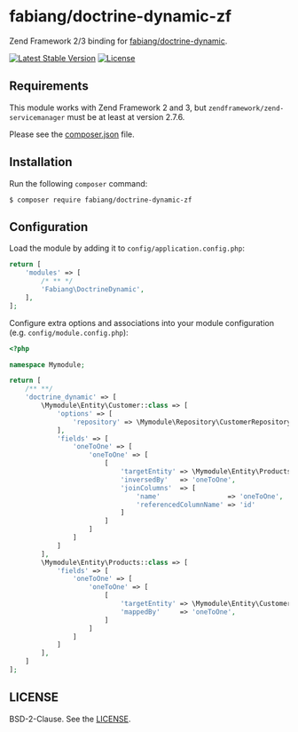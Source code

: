 # fabiang/doctrine-dynamic-zf

Zend Framework 2/3 binding for [fabiang/doctrine-dynamic](https://github.com/fabiang/doctrine-dynamic).

[![Latest Stable Version](https://poser.pugx.org/fabiang/doctrine-dynamic-zf/version)](https://packagist.org/packages/fabiang/doctrine-dynamic-zf)
[![License](https://poser.pugx.org/fabiang/doctrine-dynamic-zf/license)](https://packagist.org/packages/fabiang/doctrine-dynamic-zf)

## Requirements

This module works with Zend Framework 2 and 3, but
`zendframework/zend-servicemanager` must be at least at version 2.7.6.

Please see the [composer.json](composer.json) file.

## Installation

Run the following `composer` command:

```console
$ composer require fabiang/doctrine-dynamic-zf
```

## Configuration

Load the module by adding it to `config/application.config.php`:

```php
return [
    'modules' => [
        /* ** */
        'Fabiang\DoctrineDynamic',
    ],
];
```

Configure extra options and associations into your module configuration (e.g. `config/module.config.php`):

```php
<?php

namespace Mymodule;

return [
    /** **/
    'doctrine_dynamic' => [
        \Mymodule\Entity\Customer::class => [
            'options' => [
                'repository' => \Mymodule\Repository\CustomerRepository::class,
            ],
            'fields' => [
                'oneToOne' => [
                    'oneToOne' => [
                        [
                            'targetEntity' => \Mymodule\Entity\Products::class,
                            'inversedBy'   => 'oneToOne',
                            'joinColumns'  => [
                                'name'                 => 'oneToOne',
                                'referencedColumnName' => 'id'
                            ]
                        ]
                    ]
                ]
            ]
        ],
        \Mymodule\Entity\Products::class => [
            'fields' => [
                'oneToOne' => [
                    'oneToOne' => [
                        [
                            'targetEntity' => \Mymodule\Entity\Customer::class,
                            'mappedBy'     => 'oneToOne',
                        ]
                    ]
                ]
            ]
        ],
    ]
];
```

## LICENSE

BSD-2-Clause. See the [LICENSE](LICENSE.md).
